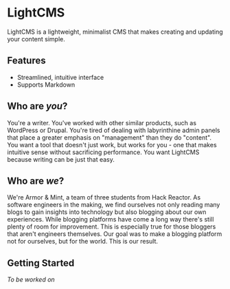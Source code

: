 # LightCMS #

LightCMS is a lightweight, minimalist CMS that makes creating and updating your content simple.

## Features ##
* Streamlined, intuitive interface
* Supports Markdown

## Who are _you_? ##
You're a writer. You've worked with other similar products, such as WordPress or Drupal. You're tired of dealing with labyrinthine admin panels that place a greater emphasis on "management" than they do "content". You want a tool that doesn't just work, but works for you - one that makes intuitive sense without sacrificing performance. You want LightCMS because writing can be just that easy.

## Who are _we_? ##
We're Armor & Mint, a team of three students from Hack Reactor. As software engineers in the making, we find ourselves not only reading many blogs to gain insights into technology but also blogging about our own experiences. While blogging platforms have come a long way there's still plenty of room for improvement. This is especially true for those bloggers that aren't engineers themselves. Our goal was to make a blogging platform not for ourselves, but for the world. This is our result.

## Getting Started ##
_To be worked on_